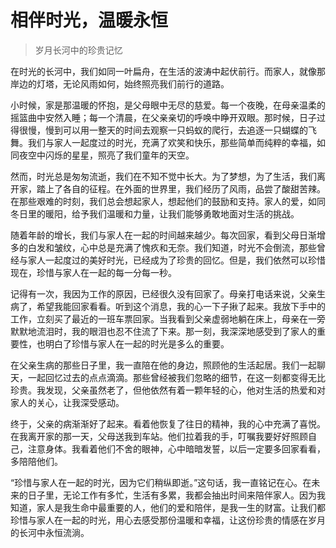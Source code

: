 # 相伴时光，温暖永恒
> 岁月长河中的珍贵记忆

在时光的长河中，我们如同一叶扁舟，在生活的波涛中起伏前行。而家人，就像那岸边的灯塔，无论风雨如何，始终照亮我们前行的道路。

小时候，家是那温暖的怀抱，是父母眼中无尽的慈爱。每一个夜晚，在母亲温柔的摇篮曲中安然入睡；每一个清晨，在父亲亲切的呼唤中睁开双眼。那时候，日子过得很慢，慢到可以用一整天的时间去观察一只蚂蚁的爬行，去追逐一只蝴蝶的飞舞。我们与家人一起度过的时光，充满了欢笑和快乐，那些简单而纯粹的幸福，如同夜空中闪烁的星星，照亮了我们童年的天空。

然而，时光总是匆匆流逝，我们在不知不觉中长大。为了梦想，为了生活，我们离开家，踏上了各自的征程。在外面的世界里，我们经历了风雨，品尝了酸甜苦辣。在那些艰难的时刻，我们总会想起家人，想起他们的鼓励和支持。家人的爱，如同冬日里的暖阳，给予我们温暖和力量，让我们能够勇敢地面对生活的挑战。

随着年龄的增长，我们与家人在一起的时间越来越少。每次回家，看到父母日渐增多的白发和皱纹，心中总是充满了愧疚和无奈。我们知道，时光不会倒流，那些曾经与家人一起度过的美好时光，已经成为了珍贵的回忆。但是，我们依然可以珍惜现在，珍惜与家人在一起的每一分每一秒。

记得有一次，我因为工作的原因，已经很久没有回家了。母亲打电话来说，父亲生病了，希望我能回家看看。听到这个消息，我的心一下子揪了起来。我放下手中的工作，立刻买了最近的一班车票回家。当我看到父亲虚弱地躺在床上，母亲在一旁默默地流泪时，我的眼泪也忍不住流了下来。那一刻，我深深地感受到了家人的重要性，也明白了珍惜与家人在一起的时光是多么的重要。

在父亲生病的那些日子里，我一直陪在他的身边，照顾他的生活起居。我们一起聊天，一起回忆过去的点点滴滴。那些曾经被我们忽略的细节，在这一刻都变得无比珍贵。我发现，父亲虽然老了，但他依然有着一颗年轻的心，他对生活的热爱和对家人的关心，让我深受感动。

终于，父亲的病渐渐好了起来。看着他恢复了往日的精神，我的心中充满了喜悦。在我离开家的那一天，父母送我到车站。他们拉着我的手，叮嘱我要好好照顾自己，注意身体。我看着他们不舍的眼神，心中暗暗发誓，以后一定要多回家看看，多陪陪他们。

“珍惜与家人在一起的时光，因为它们稍纵即逝。”这句话，我一直铭记在心。在未来的日子里，无论工作有多忙，生活有多累，我都会抽出时间来陪伴家人。因为我知道，家人是我生命中最重要的人，他们的爱和陪伴，是我一生的财富。让我们都珍惜与家人在一起的时光，用心去感受那份温暖和幸福，让这份珍贵的情感在岁月的长河中永恒流淌。